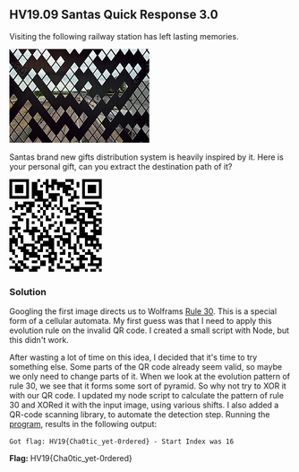 ## HV19.09 Santas Quick Response 3.0

Visiting the following railway station has left lasting memories.

![](./bb374593-958a-479f-8328-79396471a7ab.jpg)

Santas brand new gifts distribution system is heavily inspired by it. Here is your personal gift, can you extract the destination path of it?

![](./bd659aba-5ad2-4ad3-992c-6f99023792bc.png)

### Solution

Googling the first image directs us to Wolframs [Rule 30](http://mathworld.wolfram.com/Rule30.html). This is a special form of a cellular automata. My first guess was that I need to apply this evolution rule on the invalid QR code. I created a small script with Node, but this didn't work.

After wasting a lot of time on this idea, I decided that it's time to try something else. Some parts of the QR code already seem valid, so maybe we only need to change parts of it. When we look at the evolution pattern of rule 30, we see that it forms some sort of pyramid. So why not try to XOR it with our QR code. I updated my node script to calculate the pattern of rule 30 and XORed it with the input image, using various shifts. I also added a QR-code scanning library, to automate the detection step. Running the [program](./crack.js), results in the following output:

```
Got flag: HV19{Cha0tic_yet-0rdered} - Start Index was 16
```

**Flag:** HV19{Cha0tic_yet-0rdered}
